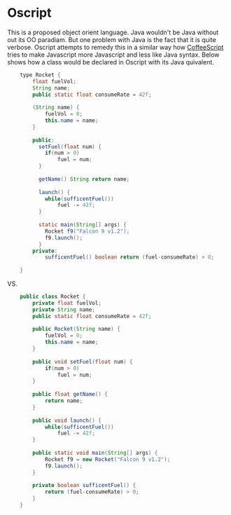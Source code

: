 # Oscript
This is a proposed object orient language. Java wouldn't be Java without out its OO paradiam. But one problem with Java is the fact that it is quite verbose. Oscript attempts to remedy this in a similar way how [CoffeeScript](http://coffeescript.org/) tries to make Javascript more Javascript and less like Java syntax. Below shows how a class would be declared in Oscript with its Java quivalent. 

```java
	type Rocket {
    	float fuelVol; 
        String name; 
        public static float consumeRate = 42f;
        
    	(String name) {
        	fuelVol = 0;
            this.name = name;
        }
        
        public:
          setFuel(float num) {
          	if(num > 0)
          		fuel = num;
          }
        
          getName() String return name;
          
          launch() {
          	while(sufficentFuel())
            	fuel -= 42f;
          }
          
          static main(String[] args) {
          	Rocket f9("Falcon 9 v1.2");
            f9.launch();
          }
        private:
        	sufficentFuel() boolean return (fuel-consumeRate) > 0;
        	
    }
```
VS.
```java
    public class Rocket {
    	private float fuelVol;
		private String name;
        public static float consumeRate = 42f;
        	
        public Rocket(String name) {
        	fuelVol = 0;
            this.name = name;
        }
        
        public void setFuel(float num) {
        	if(num > 0)
          		fuel = num;
        } 
        
        public float getName() {
        	return name;
        }
        
        public void launch() {
          	while(sufficentFuel())
            	fuel -= 42f;
        }
        
        public static void main(String[] args) {
        	Rocket f9 = new Rocket("Falcon 9 v1.2");
            f9.launch();
        }
        
        private boolean sufficentFuel() {
        	return (fuel-consumeRate) > 0;
        }
    }
```
